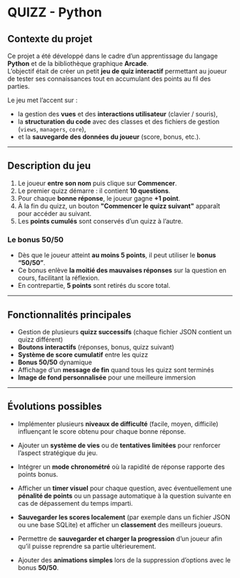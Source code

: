 # QUIZZ - Python  

## Contexte du projet  
Ce projet a été développé dans le cadre d’un apprentissage du langage **Python** et de la bibliothèque graphique **Arcade**.  
L’objectif était de créer un petit **jeu de quiz interactif** permettant au joueur de tester ses connaissances tout en accumulant des points au fil des parties.  

Le jeu met l’accent sur :  
- la gestion des **vues** et des **interactions utilisateur** (clavier / souris),  
- la **structuration du code** avec des classes et des fichiers de gestion (`views`, `managers`, `core`),  
- et la **sauvegarde des données du joueur** (score, bonus, etc.).  

---

## Description du jeu  
1. Le joueur **entre son nom** puis clique sur **Commencer**.  
2. Le premier quizz démarre : il contient **10 questions**.  
3. Pour chaque **bonne réponse**, le joueur gagne **+1 point**.  
4. À la fin du quizz, un bouton **"Commencer le quizz suivant"** apparaît pour accéder au suivant.  
5. Les **points cumulés** sont conservés d’un quizz à l’autre.  

### Le bonus 50/50  
- Dès que le joueur atteint **au moins 5 points**, il peut utiliser le **bonus “50/50”**.  
- Ce bonus enlève **la moitié des mauvaises réponses** sur la question en cours, facilitant la réflexion.  
- En contrepartie, **5 points** sont retirés du score total.  

---

## Fonctionnalités principales
- Gestion de plusieurs **quizz successifs** (chaque fichier JSON contient un quizz différent)  
- **Boutons interactifs** (réponses, bonus, quizz suivant)  
- **Système de score cumulatif** entre les quizz  
- **Bonus 50/50** dynamique  
- Affichage d’un **message de fin** quand tous les quizz sont terminés  
- **Image de fond personnalisée** pour une meilleure immersion  

---

## Évolutions possibles

- Implémenter plusieurs **niveaux de difficulté** (facile, moyen, difficile) influençant le score obtenu pour chaque bonne réponse.  
- Ajouter un **système de vies** ou de **tentatives limitées** pour renforcer l’aspect stratégique du jeu.  


- Intégrer un **mode chronométré** où la rapidité de réponse rapporte des points bonus.  
- Afficher un **timer visuel** pour chaque question, avec éventuellement une **pénalité de points** ou un passage automatique à la question suivante en cas de dépassement du temps imparti.


- **Sauvegarder les scores localement** (par exemple dans un fichier JSON ou une base SQLite) et afficher un **classement** des meilleurs joueurs.  
- Permettre de **sauvegarder et charger la progression** d’un joueur afin qu’il puisse reprendre sa partie ultérieurement.


- Ajouter des **animations simples** lors de la suppression d’options avec le bonus **50/50**.  
